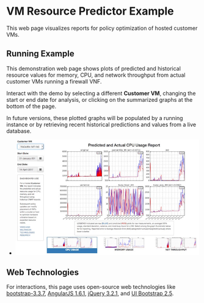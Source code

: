 # VM Resource Predictor Example
This web page visualizes reports for policy optimization of hosted
 customer VMs.

## Running Example
This demonstration web page shows plots of predicted and historical resource
values for memory, CPU, and network throughput from actual customer VMs
running a firewall VNF.

Interact with the demo by selecting a different **Customer VM**,
changing the start or end date for analysis, or clicking on the
summarized graphs at the bottom of the page.

In future versions, these plotted graphs will be populated by a running
instance or by retrieving recent historical predictions and values from
a live database.

* ![example web application for resource prediction](assets/example_running.jpg "Example web application for resource prediction")

## Web Technologies
For interactions, this page uses open-source web technologies like
[bootstrap-3.3.7](http://getbootstrap.com/getting-started/#download),
[AngularJS 1.6.1](https://angularjs.org/),
[jQuery 3.2.1](https://jquery.com/download/), and
[UI Bootstrap 2.5](https://angular-ui.github.io/bootstrap/#!#getting_started).
